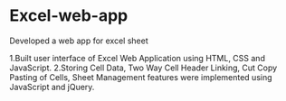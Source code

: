 # Excel-web-app
Developed a web app for excel sheet

1.Built user interface of Excel Web Application using HTML, CSS and JavaScript.
2.Storing Cell Data, Two Way Cell Header Linking, Cut Copy Pasting of Cells, Sheet Management features were implemented using JavaScript and jQuery.

